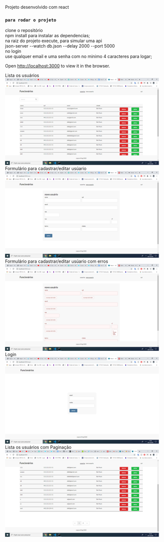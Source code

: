 Projeto desenvolvido com react

### `para rodar o projeto`
<div>clone o repositório</div>
<div>npm install para instalar as dependencias;</div>
na raiz do projeto execute, para simular uma api</div>
<div>json-server --watch db.json --delay 2000 --port 5000</div>

<div>no login </div>
<div>use qualquer email e uma senha com no minimo 4 caracteres para logar;</div>

Open [http://localhost:3000](http://localhost:3000) to view it in the browser.
<div>Lista os usuários</div>
<img src='imagesReadme/captura1.png'/>
<div>Formulário para cadastrar/editar usúario</div>
<img src='imagesReadme/captura2.png'/>
<div>Formulário para cadastrar/editar usúario com erros</div>
<img src='imagesReadme/captura3.png'/>
<div>Login</div>
<img src='imagesReadme/captura4.png'/>
<div>Lista os usuários com Paginação</div>
<img src='imagesReadme/captura5.png'/>

